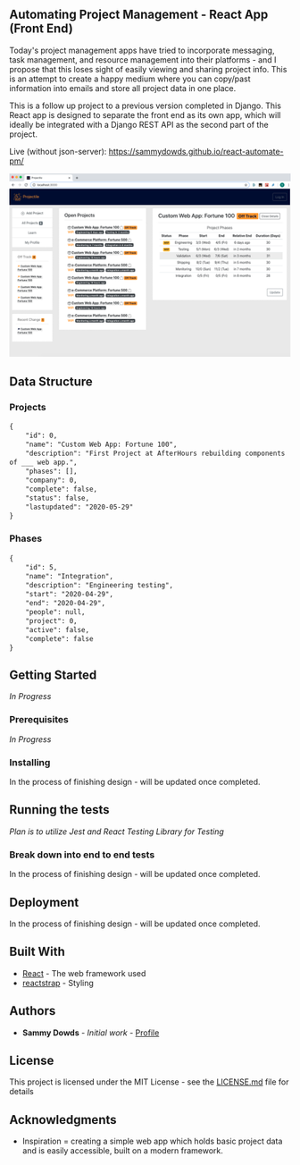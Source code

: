 ## Automating Project Management - React App (Front End)

Today's project management apps have tried to incorporate messaging, task management, and resource management into their platforms - and I propose that this loses sight of easily viewing and sharing project info. This is an attempt to create a happy medium where you can copy/past information into emails and store all project data in one place.  

This is a follow up project to a previous version completed in Django. This React app is designed to separate the front end as its own app, which will ideally be integrated with a Django REST API as the second part of the project. 

Live (without json-server): https://sammydowds.github.io/react-automate-pm/

![Image of Design](https://github.com/sammydowds/react-automate-pm/blob/master/public/assets/images/Sample_Screen.png)

## Data Structure 
### Projects
    {
        "id": 0,
        "name": "Custom Web App: Fortune 100",
        "description": "First Project at AfterHours rebuilding components of ___ web app.",
        "phases": [],
        "company": 0,
        "complete": false,
        "status": false,
        "lastupdated": "2020-05-29"
    }
### Phases
    {
        "id": 5,
        "name": "Integration",
        "description": "Engineering testing",
        "start": "2020-04-29",
        "end": "2020-04-29",
        "people": null,
        "project": 0,
        "active": false,
        "complete": false
    }

## Getting Started

*In Progress*

### Prerequisites

*In Progress*

### Installing

In the process of finishing design - will be updated once completed.

## Running the tests

*Plan is to utilize Jest and React Testing Library for Testing*

### Break down into end to end tests

In the process of finishing design - will be updated once completed.

## Deployment

In the process of finishing design - will be updated once completed.

## Built With

* [React](https://reactjs.org/docs/getting-started.html) - The web framework used
* [reactstrap](https://reactstrap.github.io/) - Styling

## Authors

* **Sammy Dowds** - *Initial work* - [Profile](https://github.com/sammydowds)

## License

This project is licensed under the MIT License - see the [LICENSE.md](LICENSE.md) file for details

## Acknowledgments

* Inspiration = creating a simple web app which holds basic project data and is easily accessible, built on a modern framework.
